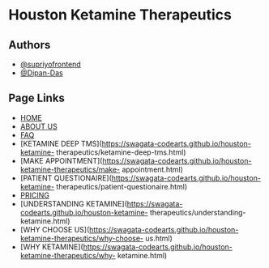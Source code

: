 # Houston Ketamine Therapeutics

## Authors

- [@supriyofrontend](https://github.com/supriyofrontend)
- [@Dipan-Das](https://github.com/Dipan-Das)

## Page Links

- [HOME](https://swagata-codearts.github.io/houston-ketamine-therapeutics/) 
- [ABOUT US](https://swagata-codearts.github.io/houston-ketamine-therapeutics/about-us.html) 
- [FAQ](https://swagata-codearts.github.io/houston-ketamine-therapeutics/faq.html) 
- [KETAMINE DEEP TMS](https://swagata-codearts.github.io/houston-ketamine-
therapeutics/ketamine-deep-tms.html) 
- [MAKE APPOINTMENT](https://swagata-codearts.github.io/houston-ketamine-therapeutics/make-
appointment.html) 
- [PATIENT QUESTIONAIRE](https://swagata-codearts.github.io/houston-ketamine-
therapeutics/patient-questionaire.html) 
- [PRICING](https://swagata-codearts.github.io/houston-ketamine-therapeutics/pricing.html) 
- [UNDERSTANDING KETAMINE](https://swagata-codearts.github.io/houston-ketamine-
therapeutics/understanding-ketamine.html) 
- [WHY CHOOSE US](https://swagata-codearts.github.io/houston-ketamine-therapeutics/why-choose-
us.html) 
- [WHY KETAMINE](https://swagata-codearts.github.io/houston-ketamine-therapeutics/why-
ketamine.html) 
